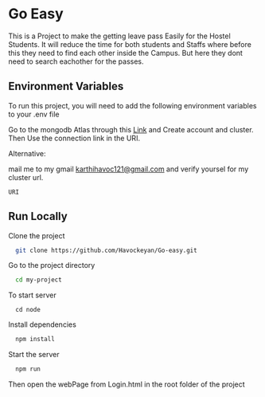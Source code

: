 
# Go Easy

This is a Project to make the getting leave pass Easily for the 
Hostel Students. It will reduce the time for both students and 
Staffs where before this they need to find each other inside the
Campus. But here they dont need to search eachother for the passes.


## Environment Variables

To run this project, you will need to add the following environment variables to your .env file

Go to the mongodb Atlas through this [Link](https://www.mongodb.com/cloud/atlas/register) and Create account and cluster. Then
Use the connection link in the URI. 

Alternative:

mail me to my gmail karthihavoc121@gmail.com and verify yoursel for my cluster url.


`URI`



## Run Locally

Clone the project

```bash
  git clone https://github.com/Havockeyan/Go-easy.git
```

Go to the project directory

```bash
  cd my-project
```

To start server

```bach
  cd node 
```

Install dependencies

```bash
  npm install
```

Start the server

```bash
  npm run
```

Then open the webPage from Login.html in the root folder of the project